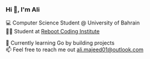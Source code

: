 ### Hi 👋, I'm Ali

💻 Computer Science Student @ University of Bahrain  
🧑‍💻 Student at [Reboot Coding Institute](https://reboot01.com)

🚀 Currently learning Go by building projects  
📫 Feel free to reach me out ali.majeed01@outlook.com
